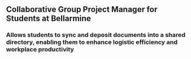 ## Collaborative Group Project Manager for Students at Bellarmine
### Allows students to sync and deposit documents into a shared directory, enabling them to enhance logistic efficiency and workplace productivity

